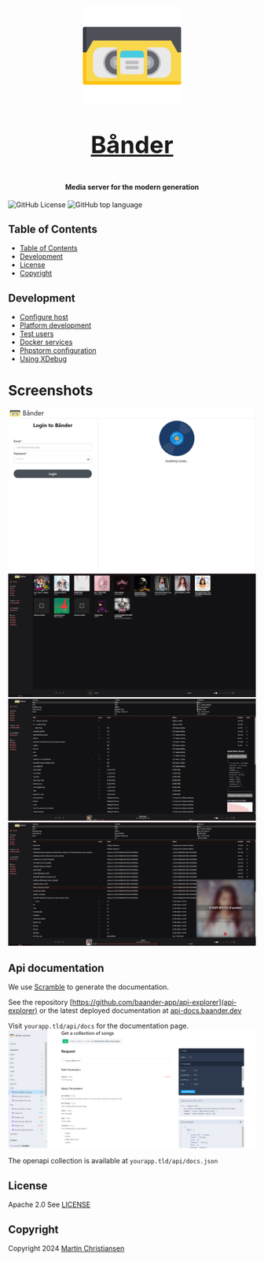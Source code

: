 <div align="center">
    <a href="https://baander.app" target="_blank">
        <img src="/docs/assets/baander-logo.svg" width="200" alt="Baander Logo">
        <p style="font-weight:bold;font-size:48px">Bånder</p>
    </a>
</div>


<h4 align="center">Media server for the modern generation</h4>

<div>
    <img alt="GitHub License" src="https://img.shields.io/github/license/baander-app/baander">
    <img alt="GitHub top language" src="https://img.shields.io/github/languages/top/baander-app/baander">

</div>

## Table of Contents

<!-- TOC -->
  * [Table of Contents](#table-of-contents)
  * [Development](#development)
  * [License](#license)
  * [Copyright](#copyright)
<!-- TOC -->

## Development

- [Configure host](/docs/dev_setup_host.md)
- [Platform development](/docs/dev_workflow.md)
- [Test users](/docs/dev_users.md)
- [Docker services](/docs/dev_docker_services.md)
- [Phpstorm configuration](/docs/phpstorm.md)
- [Using XDebug](/docs/xdebug.md)

# Screenshots

![#login page](/docs/images/readme/page_login.png)
![#albums page](/docs/images/readme/page_albums.png)
![#songs page](/docs/images/readme/page_songs.png)
![#songs lyrics page](/docs/images/readme/page_songs_lyrics.png)

## Api documentation

We use [Scramble](https://scramble.dedoc.co/) to generate the documentation.

See the repository [https://github.com/baander-app/api-explorer](api-explorer) or the latest deployed documentation at [api-docs.baander.dev](https://api-docs.baander.dev/)

Visit `yourapp.tld/api/docs` for the documentation page.
![#login page](/docs/images/readme/page_api_docs.png)

The openapi collection is available at `yourapp.tld/api/docs.json`

## License

Apache 2.0 See [LICENSE](/LICENSE)

## Copyright

Copyright 2024 <a href="https://www.juul.xyz/">Martin Christiansen</a>
